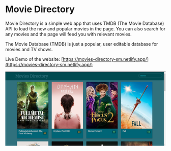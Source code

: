# Movie Directory

Movie Directory is a simple web app that uses TMDB (The Movie Database) API to load the new and popular movies in the page. You can also search for any movies and the page will feed you with relevant movies. 

The Movie Database (TMDB) is just a popular, user editable database for movies and TV shows.

Live Demo of the website: [https://movies-directory-sm.netlify.app/](https://movies-directory-sm.netlify.app/)

![Landing Page image](/landing-page.png "land page")
